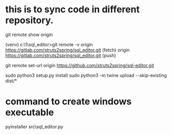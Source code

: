 # this is to sync code in different repository.

git remote show origin

(venv) c:\1\sql_editor>git remote -v
origin  https://gitlab.com/struts2spring/sql_editor.git (fetch)
origin  https://gitlab.com/struts2spring/sql_editor.git (push)

git remote set-url origin https://github.com/struts2spring/sql-editor.git

sudo python3 setup.py install
sudo python3 -m twine upload --skip-existing  dist/*

# command to create windows executable
pyinstaller src\sql_editor.py